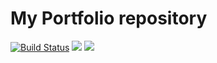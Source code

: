# My Portfolio repository

[![Build Status](https://travis-ci.com/sp0x/portfolio.svg?branch=master)](https://travis-ci.com/sp0x/portfolio)
[![](https://images.microbadger.com/badges/version/sp0x/portfolio.svg)](https://hub.docker.com/r/sp0x/portfolio/)
![](https://images.microbadger.com/badges/image/sp0x/portfolio.svg)



